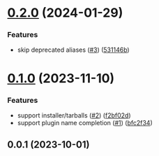 # [0.2.0](https://github.com/cristiand391/sf-plugin-fzf-cmp/compare/0.1.0...0.2.0) (2024-01-29)


### Features

* skip deprecated aliases ([#3](https://github.com/cristiand391/sf-plugin-fzf-cmp/issues/3)) ([531146b](https://github.com/cristiand391/sf-plugin-fzf-cmp/commit/531146b2c5ddb7d27b1f5d273e059a40715fa9b4))



# [0.1.0](https://github.com/cristiand391/sf-plugin-fzf-cmp/compare/0.0.1...0.1.0) (2023-11-10)


### Features

* support installer/tarballs ([#2](https://github.com/cristiand391/sf-plugin-fzf-cmp/issues/2)) ([f2bf02d](https://github.com/cristiand391/sf-plugin-fzf-cmp/commit/f2bf02df81ea6ca4a26546a47d571df347f69e56))
* support plugin name completion ([#1](https://github.com/cristiand391/sf-plugin-fzf-cmp/issues/1)) ([bfc2f34](https://github.com/cristiand391/sf-plugin-fzf-cmp/commit/bfc2f340426c8764e29be485016467371f093dae))



## 0.0.1 (2023-10-01)



